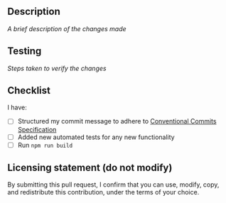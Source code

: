 ## Description

_A brief description of the changes made_

## Testing

_Steps taken to verify the changes_

## Checklist

I have:
* [ ] Structured my commit message to adhere to [Conventional Commits Specification](https://www.conventionalcommits.org/)
* [ ] Added new automated tests for any new functionality
* [ ] Run `npm run build`

## Licensing statement (do not modify)

By submitting this pull request, I confirm that you can use, modify, copy, and redistribute this contribution, under the terms of your choice.
